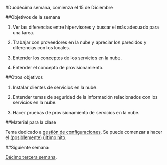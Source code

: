 #Duodécima semana, comienza el 15 de Diciembre

##Objetivos de la semana

1. Ver las diferencias entre hipervisores y buscar el más adecuado
   para una tarea.

2. Trabajar con proveedores en la nube y apreciar los parecidos y
   diferencias con los locales. 

3. Entender los conceptos de los servicios en la nube.

4. Entender el concepto de provisionamiento.

##Otros objetivos

1. Instalar clientes de servicios en la nube.

2. Entender temas de seguridad de la información relacionados con los
   servicios en la nube.

3. Hacer pruebas de provisionamiento de servicios en la nube. 

##Material para la clase

Tema dedicado a
[gestión de configuraciones](http://jj.github.io/IV/documentos/temas/Gestion_de_configuraciones). Se
puede comenzar a hacer el
[(posiblemente) último hito](http://jj.github.io/IV/documentos/proyecto/5.IaaS). 


##Siguiente semana

[Décimo tercera semana](13-semana.md). 
